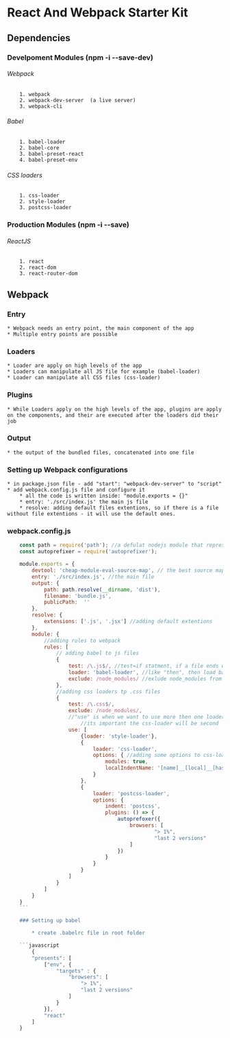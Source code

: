 # React And Webpack Starter Kit

## Dependencies 

### Develpoment Modules  (npm -i --save-dev)

###### Webpack

        1. webpack
        2. webpack-dev-server  (a live server)
        3. webpack-cli

###### Babel

        1. babel-loader
        2. babel-core 
        3. babel-preset-react 
        4. babel-preset-env

###### CSS loaders
        
        1. css-loader 
        2. style-loader
        3. postcss-loader

### Production Modules (npm -i --save)
###### ReactJS
        1. react
        2. react-dom 
        3. react-router-dom

## Webpack 

### Entry

    * Webpack needs an entry point, the main component of the app
    * Multiple entry points are possible

### Loaders 
    * Loader are apply on high levels of the app
    * Loaders can manipulate all JS file for example (babel-loader)
    * Loader can manipulate all CSS files (css-loader)

### Plugins
    * While Loaders apply on the high levels of the app, plugins are apply on the components, and their are executed after the loaders did their job

### Output

    * the output of the bundled files, concatenated into one file

### Setting up Webpack configurations

    * in package.json file - add "start": "webpack-dev-server" to "script"
    * add webpack.config.js file and configure it
        * all the code is written inside: "module.exports = {}"
        * entry: './src/index.js' the main js file
        * resolve: adding default files extentions, so if there is a file without file extentions - it will use the default ones. 
### webpack.config.js

```js
    const path = require('path'); //a defulat nodejs module that represent the current path
    const autoprefixer = require('autoprefixer');

    module.exports = {
        devtool: 'cheap-module-eval-source-map', // the best source map
        entry: './src/index.js', //the main file
        output: {
            path: path.resolve(__dirname, 'dist'),
            filename: 'bundle.js',
            publicPath:  '' 
        },
        resolve: {
            extensions: ['.js', '.jsx'] //adding default extentions 
        },
        module: { 
            //adding rules to webpack
            rules: [
                // adding babel to js files
                {
                    test: /\.js$/, //test=if statment, if a file ends with .js 
                    loader: 'babel-loader', //like "then", then load babel-loader on it
                    exclude: /node_modules/ //exlude node_modules from that rule
                },
                //adding css loaders tp .css files
                {
                    test: /\.css$/,
                    exclude: /node_modules/,
                    //"use" is when we want to use more then one loader 
                        //its important the css-loader will be second
                    use: [
                        {loader: 'style-loader'},
                        {
                            loader: 'css-loader',
                            options: { //adding some options to css-loader
                                modules: true,
                                localIndentName: '[name]__[local]__[hash:base64:5]'
                            }
                        },
                        {
                            loader: 'postcss-loader',
                            options: {
                                indent: 'postcss',
                                plugins: () => {
                                    autoprefoxer({
                                        browsers: [ 
                                                "> 1%",
                                                "last 2 versions"
                                        ]
                                    })
                                }
                            }
                        }
                    ]
                }
            ]
        }
    }
    ```

    ### Setting up babel

        * create .babelrc file in root folder

    ```javascript
        {
        "presents": [
            ["env", { 
                "targets" : {
                    "browsers": [ 
                        "> 1%",
                        "last 2 versions"
                    ]
                }
            }], 
            "react"
        ]
    }
```